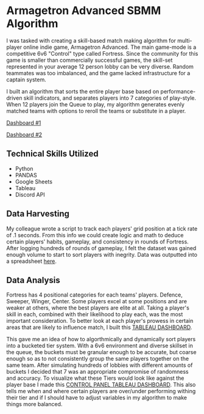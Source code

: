 # Armagetron Advanced SBMM Algorithm
I was tasked with creating a skill-based match making algorithm for multi-player online indie game, Armagetron Advanced. The main game-mode is a competitive 6v6 "Control" type called Fortress. Since the community for this game is smaller than commercially successful games, the skill-set represented in your average 12 person lobby can be very diverse. Random teammates was too imbalanced, and the game lacked infrastructure for a captain system. 

I built an algorithm that sorts the entire player base based on performance-driven skill indicators, and separates players into 7 categories of play-style. When 12 players join the Queue to play, my algorithm generates evenly matched teams with options to reroll the teams or substitute in a player. 

[Dashboard #1](https://public.tableau.com/app/profile/andrew.g.edwards/viz/FortStats/CTRATKS)

[Dashboard #2](https://public.tableau.com/app/profile/andrew.g.edwards/viz/FortTierControlPanel/Dashboard1)

## Technical Skills Utilized
- Python
- PANDAS
- Google Sheets
- Tableau
- Discord API

## Data Harvesting
My colleague wrote a script to track each players' grid position at a tick rate of .1 seconds. From this info we could create logic and math to deduce certain players' habits, gameplay, and consistency in rounds of Fortress. After logging hundreds of rounds of gameplay, I felt the dataset was gained enough volume to start to sort players with inegrity. Data was outputted into a spreadsheet [here](https://docs.google.com/spreadsheets/d/16bRczYQ67d-naU9cHHas0htSFBct_ruu4xmcdI88Q28/edit#gid=2025326523).

## Data Analysis
Fortress has 4 positional categories for each teams' players. Defence, Sweeper, Winger, Center. Some players excel at some positions and are weaker at others, where the best players are elite at all. Taking a player's skill in each, combined with their likelihood to play each, was the most important consideration. To better look at each player's prowess in certain areas that are likely to influence match, I built this [TABLEAU DASHBOARD](https://public.tableau.com/app/profile/andrew.g.edwards/viz/FortStats/CTRATKS).

This gave me an idea of how to algorthmically and dynamically sort players into a bucketed tier system. With a 6v6 environment and diverse skillset in the queue, the buckets must be granular enough to be accurate, but coarse enough so as to not consistently group the same players together on the same team. After simulating hundreds of lobbies with different amounts of buckets I decided that 7 was an appropriate compromise of randomness and accuracy. To visualize what these Tiers would look like against the player base I made this [CONTROL PANEL TABLEAU DASHBOARD](https://public.tableau.com/app/profile/andrew.g.edwards/viz/FortTierControlPanel/Dashboard1). This also tells me when and where certain players are over/under performing withing their tier and if I should have to adjust variables in my algorithm to make things more balanced.
